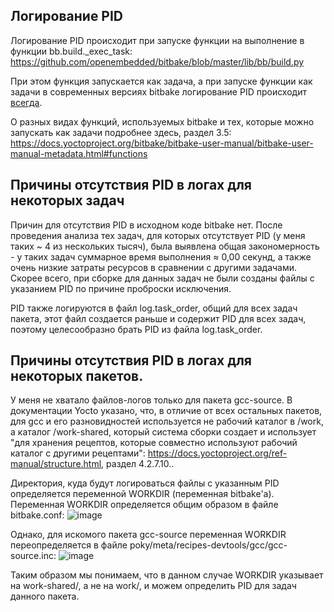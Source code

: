 ## Логирование PID

Логирование PID происходит при запуске функции на выполнение в функции bb.build._exec_task: https://github.com/openembedded/bitbake/blob/master/lib/bb/build.py

При этом функция запускается как задача, а при запуске функции как задачи в современных версиях bitbake логирование PID происходит <u>всегда</u>.

О разных видах функций, используемых bitbake и тех, которые можно запускать как задачи подробнее здесь, раздел 3.5: https://docs.yoctoproject.org/bitbake/bitbake-user-manual/bitbake-user-manual-metadata.html#functions

## Причины отсутствия PID в логах для некоторых задач
Причин для отсутствия PID в исходном коде bitbake нет. После проведения анализа тех задач, для которых отсутствует PID (у меня таких ~ 4 из нескольких тысяч), была выявлена общая закономерность - у таких задач суммарное время выполнения ≈ 0,00 секунд, а также очень низкие затраты ресурсов в сравнении с другими задачами. Скорее всего, при сборке для данных задач не были созданы файлы с указанием PID по причине проброски исключения.

PID также логируются в файл log.task_order, общий для всех задач пакета, этот файл создается раньше и содержит PID для всех задач, поэтому целесообразно брать PID из файла log.task_order.

## Причины отсутствия PID в логах для некоторых пакетов.
У меня не хватало файлов-логов только для пакета gcc-source.
В документации Yocto указано, что, в отличие от всех остальных пакетов, для gcc и его разновидностей используется не рабочий каталог в /work, а каталог /work-shared, который система сборки создает и использует "для хранения рецептов, которые совместно используют рабочий каталог с другими рецептами": https://docs.yoctoproject.org/ref-manual/structure.html, раздел 4.2.7.10..

Директория, куда будут логироваться файлы с указанным PID определяется переменной WORKDIR (переменная bitbake'a). Переменная WORKDIR определяется общим образом в файле bitbake.conf:
![image](https://github.com/moevm/os_profiling/assets/90854310/367a0f75-7448-4d3b-bee8-9f042e8b9d33)

Однако, для искомого пакета gcc-source переменная WORKDIR переопределяется в файле poky/meta/recipes-devtools/gcc/gcc-source.inc:
![image](https://github.com/moevm/os_profiling/assets/90854310/1d11c3dd-6af9-41ac-af28-a7973a2fb059)

Таким образом мы понимаем, что в данном случае WORKDIR указывает на work-shared/, а не на work/,  и можем определить PID для задач данного пакета.
